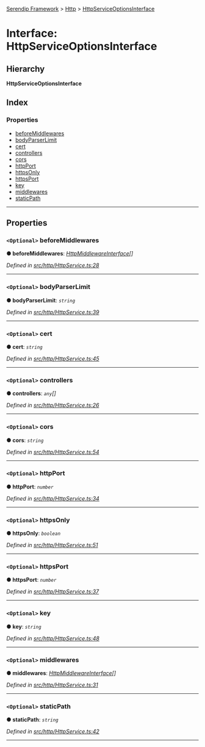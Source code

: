[Serendip Framework](../README.md) > [Http](../modules/http.md) > [HttpServiceOptionsInterface](../interfaces/http.httpserviceoptionsinterface.md)

# Interface: HttpServiceOptionsInterface

## Hierarchy

**HttpServiceOptionsInterface**

## Index

### Properties

* [beforeMiddlewares](http.httpserviceoptionsinterface.md#beforemiddlewares)
* [bodyParserLimit](http.httpserviceoptionsinterface.md#bodyparserlimit)
* [cert](http.httpserviceoptionsinterface.md#cert)
* [controllers](http.httpserviceoptionsinterface.md#controllers)
* [cors](http.httpserviceoptionsinterface.md#cors)
* [httpPort](http.httpserviceoptionsinterface.md#httpport)
* [httpsOnly](http.httpserviceoptionsinterface.md#httpsonly)
* [httpsPort](http.httpserviceoptionsinterface.md#httpsport)
* [key](http.httpserviceoptionsinterface.md#key)
* [middlewares](http.httpserviceoptionsinterface.md#middlewares)
* [staticPath](http.httpserviceoptionsinterface.md#staticpath)

---

## Properties

<a id="beforemiddlewares"></a>

### `<Optional>` beforeMiddlewares

**● beforeMiddlewares**: *[HttpMiddlewareInterface](http.httpmiddlewareinterface.md)[]*

*Defined in [src/http/HttpService.ts:28](https://github.com/m-esm/serendip/blob/c44cfd4/src/http/HttpService.ts#L28)*

___
<a id="bodyparserlimit"></a>

### `<Optional>` bodyParserLimit

**● bodyParserLimit**: *`string`*

*Defined in [src/http/HttpService.ts:39](https://github.com/m-esm/serendip/blob/c44cfd4/src/http/HttpService.ts#L39)*

___
<a id="cert"></a>

### `<Optional>` cert

**● cert**: *`string`*

*Defined in [src/http/HttpService.ts:45](https://github.com/m-esm/serendip/blob/c44cfd4/src/http/HttpService.ts#L45)*

___
<a id="controllers"></a>

### `<Optional>` controllers

**● controllers**: *`any`[]*

*Defined in [src/http/HttpService.ts:26](https://github.com/m-esm/serendip/blob/c44cfd4/src/http/HttpService.ts#L26)*

___
<a id="cors"></a>

### `<Optional>` cors

**● cors**: *`string`*

*Defined in [src/http/HttpService.ts:54](https://github.com/m-esm/serendip/blob/c44cfd4/src/http/HttpService.ts#L54)*

___
<a id="httpport"></a>

### `<Optional>` httpPort

**● httpPort**: *`number`*

*Defined in [src/http/HttpService.ts:34](https://github.com/m-esm/serendip/blob/c44cfd4/src/http/HttpService.ts#L34)*

___
<a id="httpsonly"></a>

### `<Optional>` httpsOnly

**● httpsOnly**: *`boolean`*

*Defined in [src/http/HttpService.ts:51](https://github.com/m-esm/serendip/blob/c44cfd4/src/http/HttpService.ts#L51)*

___
<a id="httpsport"></a>

### `<Optional>` httpsPort

**● httpsPort**: *`number`*

*Defined in [src/http/HttpService.ts:37](https://github.com/m-esm/serendip/blob/c44cfd4/src/http/HttpService.ts#L37)*

___
<a id="key"></a>

### `<Optional>` key

**● key**: *`string`*

*Defined in [src/http/HttpService.ts:48](https://github.com/m-esm/serendip/blob/c44cfd4/src/http/HttpService.ts#L48)*

___
<a id="middlewares"></a>

### `<Optional>` middlewares

**● middlewares**: *[HttpMiddlewareInterface](http.httpmiddlewareinterface.md)[]*

*Defined in [src/http/HttpService.ts:31](https://github.com/m-esm/serendip/blob/c44cfd4/src/http/HttpService.ts#L31)*

___
<a id="staticpath"></a>

### `<Optional>` staticPath

**● staticPath**: *`string`*

*Defined in [src/http/HttpService.ts:42](https://github.com/m-esm/serendip/blob/c44cfd4/src/http/HttpService.ts#L42)*

___

